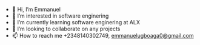 - 👋 Hi, I’m Emmanuel
- 👀 I’m interested in software enginering
- 🌱 I’m currently learning software enginering at ALX
- 💞️ I’m looking to collaborate on any projects
- 📫 How to reach me +2348140302749, emmanuelugboaga0@gmail.com


